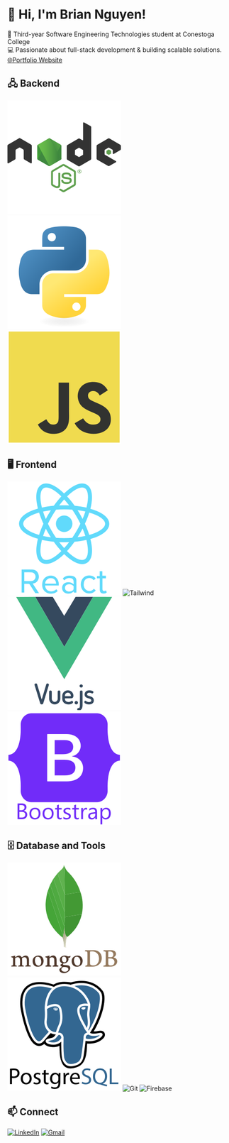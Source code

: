 # 👋 **Hi, I'm Brian Nguyen!**  
🚀 Third-year Software Engineering Technologies student at Conestoga College  
💻 Passionate about full-stack development & building scalable solutions.  
[🌐Portfolio Website](#)

## 🖧 **Backend**  
![Node.js](https://raw.githubusercontent.com/devicons/devicon/master/icons/nodejs/nodejs-original-wordmark.svg) ![Python](https://raw.githubusercontent.com/devicons/devicon/master/icons/python/python-original.svg) ![JavaScript](https://raw.githubusercontent.com/devicons/devicon/master/icons/javascript/javascript-original.svg)  

## 🖥️ **Frontend**  
![React](https://raw.githubusercontent.com/devicons/devicon/master/icons/react/react-original-wordmark.svg) ![Tailwind](https://www.vectorlogo.zone/logos/tailwindcss/tailwindcss-icon.svg) ![Vue.js](https://raw.githubusercontent.com/devicons/devicon/master/icons/vuejs/vuejs-original-wordmark.svg) ![Bootstrap](https://raw.githubusercontent.com/devicons/devicon/master/icons/bootstrap/bootstrap-plain-wordmark.svg)  

## 🗄️ **Database and Tools**  
![MongoDB](https://raw.githubusercontent.com/devicons/devicon/master/icons/mongodb/mongodb-original-wordmark.svg) ![PostgreSQL](https://raw.githubusercontent.com/devicons/devicon/master/icons/postgresql/postgresql-original-wordmark.svg) ![Git](https://www.vectorlogo.zone/logos/git-scm/git-scm-icon.svg) ![Firebase](https://www.vectorlogo.zone/logos/firebase/firebase-icon.svg)  

## 📫 **Connect**  
[![LinkedIn](https://raw.githubusercontent.com/rahuldkjain/github-profile-readme-generator/master/src/images/icons/Social/linked-in-alt.svg)](https://linkedin.com/in/brian-pnguyen) [![Gmail](https://raw.githubusercontent.com/gauravghongde/social-icons/master/SVG/Color/Gmail.svg)](mailto:nguyennbrian123@gmail.com)
